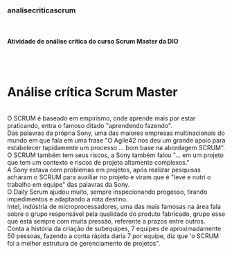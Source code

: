 <h3>analisecriticascrum</h3>
<br>
<h4>Atividade de análise crítica do curso Scrum Master da DIO</h4>
<br><br>
<h1>Análise crítica Scrum Master</h1>
<br>
O SCRUM é baseado em empirismo, onde aprende mais por estar praticando, entra o famoso ditado "aprendendo fazendo". 
<br>
Das palavras da própria Sony, uma das maiores empresas multinacionais do mundo em que fala em uma frase "O Agile42 nos deu um grande apoio para estabelecer tapidamente um processo ... bom base na abordagem SCRUM". O SCRUM também tem seus riscos, a Sony também falou "... em um projeto que tem um contexto e riscos de projeto altamente complexos."
<br>
A Sony estava com problemas em projetos, após realizar pesquisas acharam o SCRUM para auxiliar no projeto e viram que é "leve e nutri o trabalho em equipe" das palavras da Sony. 
<br>
O Daily Scrum ajudou muito, sempre inspecionando progesso, tirando impedimentos e adaptando a rota destino.
<br>
Intel, indústria de microprocessadores, uma das mais famosas na área fala sobre o grupo responsável pela qualidade do produto fabricado, grupo esse que está sempre com muita pressão, referente a prazos entre outros.
<br>
Conta a história da criação de subequipes, 7 equipes de aproximadamente 50 pessoas, fazendo a conta rápida daria 7 por equipe, diz que 'o SCRUM foi a melhor estrutura de gerenciamento de projetos".
